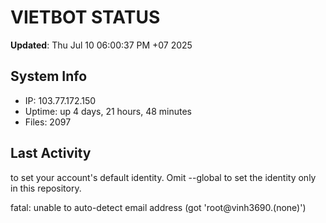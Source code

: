 # VIETBOT STATUS
**Updated**: Thu Jul 10 06:00:37 PM +07 2025

## System Info
- IP: 103.77.172.150
- Uptime: up 4 days, 21 hours, 48 minutes
- Files: 2097

## Last Activity

to set your account's default identity.
Omit --global to set the identity only in this repository.

fatal: unable to auto-detect email address (got 'root@vinh3690.(none)')
